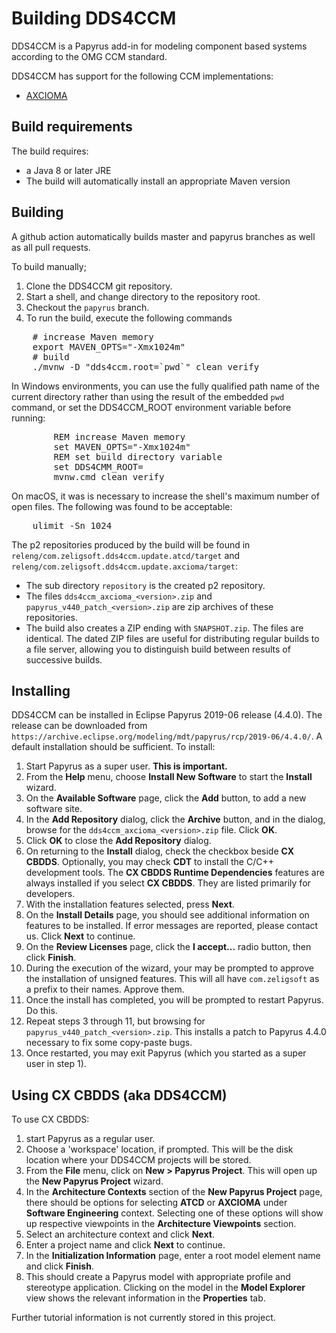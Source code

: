 # Building DDS4CCM

DDS4CCM is a Papyrus add-in for modeling component based systems
according to the OMG CCM standard.

DDS4CCM has support for the following CCM implementations:
- [AXCIOMA](https://www.axcioma.org)

## Build requirements

The build requires:

- a Java 8 or later JRE
- The build will automatically install an appropriate Maven version

## Building

A github action automatically builds master and papyrus branches as well as all pull requests. 

To build manually;

1. Clone the DDS4CCM git repository.
2. Start a shell, and change directory to the repository root.
3. Checkout the `papyrus` branch.
4. To run the build, execute the following commands

<pre>
	# increase Maven memory
	export MAVEN_OPTS="-Xmx1024m"
	# build
	./mvnw -D "dds4ccm.root=`pwd`" clean verify
</pre>

In Windows environments, you can use the fully qualified path name of the current
directory rather than using the result of the embedded `pwd` command, or set the
DDS4CCM_ROOT environment variable before running:

<pre>
        REM increase Maven memory
        set MAVEN_OPTS="-Xmx1024m"
        REM set build directory variable
        set DDS4CMM_ROOT=<fully qualified build path>
        mvnw.cmd clean verify
</pre>

On macOS, it was is necessary to increase the shell's maximum number of open files.
The following was found to be acceptable:

<pre>
	ulimit -Sn 1024
</pre>

The p2 repositories produced by the build will be found in `releng/com.zeligsoft.dds4ccm.update.atcd/target` 
and `releng/com.zeligsoft.dds4ccm.update.axcioma/target`:

* The sub directory `repository` is the created p2 repository. 
* The files `dds4ccm_axcioma_<version>.zip` and `papyrus_v440_patch_<version>.zip` 
are zip archives of these repositories.
* The build also creates a ZIP ending with `SNAPSHOT.zip`. The files are identical.
The dated ZIP files are useful for distributing regular builds to a file server, allowing you
to distinguish build between results of successive builds.

## Installing

DDS4CCM can be installed in Eclipse Papyrus 2019-06 release (4.4.0). 
The release can be downloaded from `https://archive.eclipse.org/modeling/mdt/papyrus/rcp/2019-06/4.4.0/`.
A default installation should be sufficient. To install:

1. Start Papyrus as a super user. **This is important.**
2. From the **Help** menu, choose **Install New Software** to start the **Install** wizard.
3. On the **Available Software** page, click the **Add** button, to add a new software site.
4. In the **Add Repository** dialog, click the **Archive** button, and in the dialog, browse for
the `dds4ccm_axcioma_<version>.zip` file. Click **OK**.
5. Click **OK** to close the **Add Repository** dialog.
6. On returning to the **Install** dialog, check the checkbox beside **CX CBDDS**.
Optionally, you may check **CDT** to install the C/C++ development tools.
The **CX CBDDS Runtime Dependencies** features are always installed if you select
**CX CBDDS**. They are listed primarily for developers.
7. With the installation features selected, press **Next**.
8. On the **Install Details** page, you should see additional information on features to
be installed.
If error messages are reported, please contact us. Click **Next** to continue.
9. On the **Review Licenses** page, click the **I accept...** radio button, then click **Finish**.
10. During the execution of the wizard, your may be prompted to approve the installation
of unsigned features. This will all have `com.zeligsoft` as a prefix to their names. Approve them.
11. Once the install has completed, you will be prompted to restart Papyrus. Do this.
12. Repeat steps 3 through 11, but browsing for `papyrus_v440_patch_<version>.zip`. This installs
a patch to Papyrus 4.4.0 necessary to fix some copy-paste bugs.
13. Once restarted, you may exit Papyrus (which you started as a super user in step 1).

## Using CX CBDDS (aka DDS4CCM)

To use CX CBDDS:
1. start Papyrus as a regular user.
2. Choose a 'workspace' location, if prompted. This will be the disk location where your
DDS4CCM projects will be stored.
3. From the **File** menu, click on **New > Papyrus Project**. 
This will open up the **New Papyrus Project** wizard.
4. In the **Architecture Contexts** section of the **New Papyrus Project** page, 
there should be options for selecting **ATCD** or **AXCIOMA** under **Software Engineering** context.
Selecting one of these options will show up respective viewpoints in the **Architecture Viewpoints** section.
5. Select an architecture context and click **Next**.
6. Enter a project name and click **Next** to continue.
7. In the **Initialization Information** page, enter a root model element name and click **Finish**.
8. This should create a Papyrus model with appropriate profile and stereotype application. 
Clicking on the model in the **Model Explorer** view shows the relevant information in the **Properties** tab.     

Further tutorial information is not currently stored in this project.

